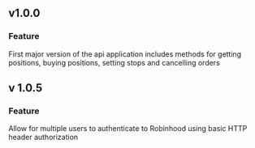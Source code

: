 ## v1.0.0
### Feature
First major version of the api application includes methods for getting positions, buying positions, setting stops and cancelling orders

## v 1.0.5
### Feature
Allow for multiple users to authenticate to Robinhood using basic HTTP header authorization